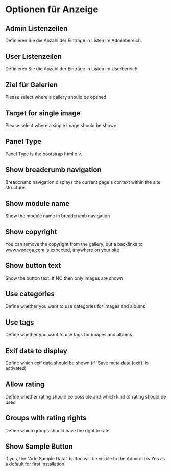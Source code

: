 # Optionen für Anzeige

## Admin Listenzeilen

Definieren Sie die Anzahl der Einträge in Listen im Adminbereich.

## User Listenzeilen

Definieren Sie die Anzahl der Einträge in Listen im Userbereich.

## Ziel für Galerien

Please select where a gallery should be opened

## Target for single image

Please select where a single image should be shown

## Panel Type

Panel Type is the bootstrap html div.

## Show breadcrumb navigation

Breadcrumb navigation displays the current page's context within the site structure.

## Show module name

Show the module name in breadcrumb navigation

## Show copyright

You can remove the copyright from the gallery, but a backlinks to www.wedega.com is expected, anywhere on your site

## Show button text

Show the button text. If NO then only images are shown

## Use categories

Define whether you want to use categories for images and albums

## Use tags

Define whether you want to use tags for images and albums

## Exif data to display

Define which exif data should be shown \(if 'Save meta data \(exif\)' is activated\)

## Allow rating

Define whether rating should be possible and which kind of rating should be used

## Groups with rating rights

Define which groups should have the right to rate

## Show Sample Button

If yes, the "Add Sample Data" button will be visible to the Admin. It is Yes as a default for first installation.


